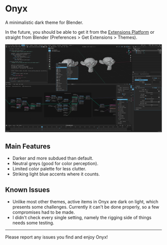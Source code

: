# Onyx

A minimalistic dark theme for Blender.

In the future, you should be able to get it from the [Extensions Platform](https://extensions.blender.org/themes/onyx/) or straight from Blender (Preferences > Get Extensions > Themes).

![Onyx Featured Image](/img/onyx_featured_image.png)

## Main Features

- Darker and more subdued than default.
- Neutral greys (good for color perception).
- Limited color palette for less clutter.
- Striking light blue accents where it counts.

## Known Issues

- Unlike most other themes, active items in Onyx are dark on light, which presents some challenges. Currently it can't be done properly, so a few compromises had to be made.
- I didn't check every single setting, namely the rigging side of things needs some testing.

---

Please report any issues you find and enjoy Onyx!
